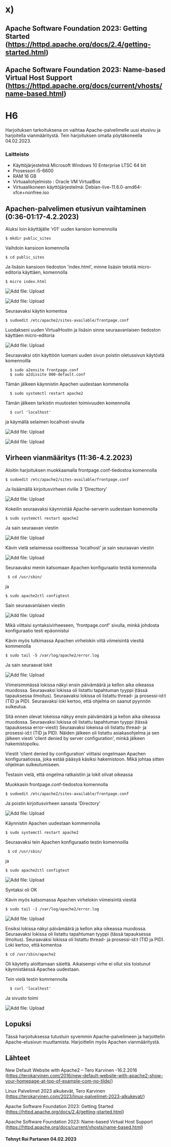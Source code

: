 # x)

 
 
 
 
## 	 Apache Software Foundation 2023: Getting Started (https://httpd.apache.org/docs/2.4/getting-started.html)



## Apache Software Foundation 2023: Name-based Virtual Host Support (https://httpd.apache.org/docs/current/vhosts/name-based.html)
 


 # H6
 Harjoituksen tarkoituksena on vaihtaa Apache-palvelimelle uusi etusivu ja harjoitella vianmääritystä. Tein harjoituksen omalla pöytäkoneella 04.02.2023.
 

 
 
### Laitteisto
 
* Käyttöjärjestelmä	Microsoft Windows 10 Enterprise LTSC 64 bit
* Prosessori i5-6600
* RAM 16 GB
* Virtuaaliohjelmisto : Oracle VM VirtualBox
* Virtuaalikoneen käyttöjärjestelmä: Debian-live-11.6.0-amd64-xfce+nonfree.iso





## Apachen-palvelimen etusivun vaihtaminen (0:36-01:17-4.2.2023)

Aluksi loin käyttäjälle 'r01' uuden kansion komennolla

    $ mkdir public_sites
    
Vaihdoin kansioon komennolla

    $ cd public_sites
       
 Ja  lisäsin kansioon tiedoston 'index.html', minne lisäsin tekstiä micro-editoria käyttäen, komennolla
 
    $ micro index.html
    
 ![Add file: Upload](/ss/microsite.PNG)   
 
  ![Add file: Upload](/ss/path.PNG)  
    
Seuraavaksi käytin komentoa

    $ sudoedit /etc/apache2/sites-available/frontpage.conf
    
  Luodakseni uuden VirtualHostin ja lisäsin sinne seuraavanlaisen tiedoston käyttäen micro-editoria
  
  ![Add file: Upload](/ss/virtualhostfile.PNG)  
  
  Seuraavaksi otin käyttöön luomani uuden sivun poistin oletussivun käytöstä komennoilla
  
      $ sudo a2ensite frontpage.conf
      $ sudo a2dissite 000-default.conf
      
   Tämän jälkeen käynnistin Apachen uudestaan kommenolla
   
      $ sudo systemctl restart apache2
      
   Tämän jälkeen tarkistin muutosten toimivuuden komennolla
   
      $ curl 'localhost'
      
   ja käymällä selaimen localhost-sivulla
   
   ![Add file: Upload](/ss/curllocalhost.PNG)
   
   ![Add file: Upload](/ss/localtest.PNG)
      

## Virheen vianmääritys  (11:36-4.2.2023)

Aloitin harjoituksen muokkaamalla frontpage.conf-tiedostoa komennolla

    $ sudoedit /etc/apache2/sites-available/frontpage.conf
    
    
 Ja lisäämällä kirjoitusvirheen riville 3 'Directtory' 
 
   ![Add file: Upload](/ss/ss6.1.PNG)  
   
  Kokeilin seuraavaksi käynnistää Apache-serverin uudestaan komennolla 
  
    $ sudo systemctl restart apache2
    
  Ja sain seuraavan viestin
   
   ![Add file: Upload](/ss/ss6.2.PNG)  
      
 
   
 Kävin vielä selaimessa osoitteessa 'localhost' ja sain seuraavan viestin
  
  
   ![Add file: Upload](/ss/ss6.3.PNG)  
   
   
   Seuraavaksi menin katsomaan Apachen konfiguraatio testiä komennolla
   
     $ cd /usr/sbin/
     
 ja
 
    $ sudo apache2ctl configtest
    
Sain seuraavanlaisen viestin

![Add file: Upload](/ss/ss6.4.PNG)
 
Mikä viittaisi syntaksivirheeseen, 'frontpage.conf' sivulla, minkä johdosta konfiguraatio testi epäonnistui

Kävin myös tutkimassa Apachen virhelokin viitä viimeisintä viestiä kommenolla 

    $ sudo tail -5 /var/log/apache2/error.log
    
 Ja sain seuraavat lokit
   
![Add file: Upload](/ss/ss6.6.PNG)

Viimeisimmässä lokissa näkyi ensin päivämäärä ja kellon aika oikeassa muodossa. Seuraavaksi lokissa oli listattu tapahtuman tyyppi (tässä tapauksessa ilmoitus). Seuraavaksi lokissa oli listattu thread- ja prosessi-id:t (TID ja PID). Seuraavaksi loki kertoo, että ohjelma on saanut pyynnön sulkeutua. 

Sitä ennen olevat lokeissa näkyy ensin päivämäärä ja kellon aika oikeassa muodossa. Seuraavaksi lokissa oli listattu tapahtuman tyyppi (tässä tapauksessa error-viesti) Seuraavaksi lokeissa oli listattu thread- ja prosessi-id:t (TID ja PID). Näiden jälkeen oli listattu asiakasohjelma ja sen jälkeen  viesti 'client denied by server configuration', minkä jälkeen hakemistopolku.

Viestit 'client denied by configuration'  viittaisi ongelmaan Apachen konfiguraatiossa, joka estää pääsyä käsiksi hakemistoon. Mikä johtaa sitten ohjelman sulkeutumiseen.

Testasin vielä, että ongelma ratkaistiin ja lokit olivat oikeassa

Muokkasin frontpage.conf-tiedostoa komennolla

    $ sudoedit /etc/apache2/sites-available/frontpage.conf

Ja poistin kirjoitusvirheen sanasta 'Directory'

![Add file: Upload](/ss/ss6.7.PNG)

Käynnistin Apachen uudestaan kommennolla

    $ sudo systemctl restart apache2

Seuraavaksi tein Apachen konfiguraatio testin komennoilla

   
     $ cd /usr/sbin/
     
 ja
 
    $ sudo apache2ctl configtest
    
    
   ![Add file: Upload](/ss/ss6.8.PNG)   
   
  Syntaksi oli OK
 
 Kävin myös katsomassa Apachen virhelokin viimeisintä viestiä
 
    $ sudo tail -1 /var/log/apache2/error.log
    
  ![Add file: Upload](/ss/ss6.10.PNG)  
  
 Ensiksi lokissa näkyi päivämäärä ja kellon aika oikeassa muodossa. Seuraavaksi lokissa oli listattu tapahtuman tyyppi (tässä tapauksessa ilmoitus). Seuraavaksi lokissa oli listattu thread- ja prosessi-id:t (TID ja PID). Loki kertoo, että komentoa  
  
    $ cd /usr/sbin/apache2
    
  Oli käytetty aloittamaan säiettä. Aikaisempi virhe ei ollut siis toistunut käynnistäessä Apachea uudestaan.
 

  
  Tein vielä testin kommennolla
  
      $ curl 'localhost'
      
 Ja sivusto toimi
 
 ![Add file: Upload](/ss/ss6.9.PNG)  


 ## Lopuksi 
 
 Tässä harjoituksessa tutustuin syvemmin Apache-palvelimeen ja harjoittelin Apache-etusivun muuttamista. Harjoittelin myös Apachen vianmääritystä.
 
 
## Lähteet



New Default Website with Apache2 – Tero Karvinen -16.2.2016 (https://terokarvinen.com/2016/new-default-website-with-apache2-show-your-homepage-at-top-of-example-com-no-tilde/)

Linux Palvelimet 2023 alkukevät, Tero Karvinen (https://terokarvinen.com/2023/linux-palvelimet-2023-alkukevat/)

Apache Software Foundation 2023: Getting Started (https://httpd.apache.org/docs/2.4/getting-started.html)

Apache Software Foundation 2023: Name-based Virtual Host Support (https://httpd.apache.org/docs/current/vhosts/name-based.html)



#### Tehnyt Roi Partanen 04.02.2023
